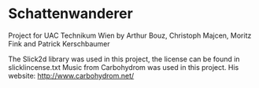 # Schattenwanderer
Project for UAC Technikum Wien by Arthur Bouz, Christoph Majcen, Moritz Fink and Patrick Kerschbaumer

The Slick2d library was used in this project, the license can be found in slicklincense.txt
Music from Carbohydrom was used in this project. His website: http://www.carbohydrom.net/
